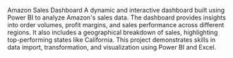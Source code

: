 Amazon Sales Dashboard
A dynamic and interactive dashboard built using Power BI to analyze Amazon's sales data.
The dashboard provides insights into order volumes, profit margins, and sales performance across different regions.
It also includes a geographical breakdown of sales, highlighting top-performing states like California. 
This project demonstrates skills in data import, transformation, and visualization using Power BI and Excel.
